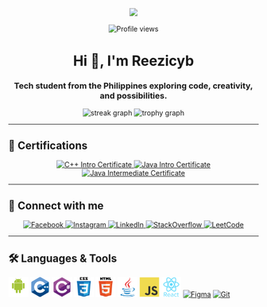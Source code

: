 <div align="center">
  <img height="150" src="https://media.giphy.com/media/M9gbBd9nbDrOTu1Mqx/giphy.gif"  />
</div>

<p align="center">
  <img src="https://komarev.com/ghpvc/?username=reezicyb&label=Profile%20views&color=0e75b6&style=flat" alt="Profile views" />
</p>

<h1 align="center">Hi 👋, I'm Reezicyb</h1>
<h3 align="center">Tech student from the Philippines exploring code, creativity, and possibilities.</h3>

<div align="center">
  <img src="https://streak-stats.demolab.com?user=maurodesouza&locale=en&mode=daily&theme=dracula&hide_border=false&border_radius=5&order=3" height="150" alt="streak graph"  />
  <img src="https://github-profile-trophy.vercel.app?username=maurodesouza&theme=dracula&column=-1&row=1&margin-w=8&margin-h=8&no-bg=false&no-frame=false&order=4" height="150" alt="trophy graph"  />
</div>

---

## 📜 Certifications

<p align="center">
  <a href="https://www.sololearn.com/certificates/CC-WQPRE5IJ" target="_blank">
    <img src="https://img.shields.io/badge/SoloLearn-C++%20Intro-blue?style=for-the-badge&logo=sololearn" height="35" alt="C++ Intro Certificate" />
  </a>
  <a href="https://www.sololearn.com/certificates/CC-1V3V8UI2" target="_blank">
    <img src="https://img.shields.io/badge/SoloLearn-Java%20Intro-blue?style=for-the-badge&logo=sololearn" height="35" alt="Java Intro Certificate" />
  </a>
  <a href="https://www.sololearn.com/certificates/CC-XKTAY3BY" target="_blank">
    <img src="https://img.shields.io/badge/SoloLearn-Java%20Intermediate-blue?style=for-the-badge&logo=sololearn" height="35" alt="Java Intermediate Certificate" />
  </a>
</p>

---

## 🔗 Connect with me

<p align="center">
  <a href="https://facebook.com/raiko.rebucas" target="_blank">
    <img src="https://img.shields.io/static/v1?message=Facebook&logo=facebook&label=&color=1877F2&logoColor=white&labelColor=&style=for-the-badge" height="35" alt="Facebook" />
  </a>
  <a href="https://instagram.com/rrj.aeiuo" target="_blank">
    <img src="https://img.shields.io/static/v1?message=Instagram&logo=instagram&label=&color=E4405F&logoColor=white&labelColor=&style=for-the-badge" height="35" alt="Instagram" />
  </a>
  <a href="https://www.linkedin.com/in/raiko-estrada-14aa2b2b6/" target="_blank">
    <img src="https://img.shields.io/static/v1?message=LinkedIn&logo=linkedin&label=&color=0A66C2&logoColor=white&labelColor=&style=for-the-badge" height="35" alt="LinkedIn" />
  </a>
  <a href="https://stackoverflow.com/users/31437362/raiko-estrada" target="_blank">
    <img src="https://img.shields.io/static/v1?message=StackOverflow&logo=stackoverflow&label=&color=FE7A16&logoColor=white&labelColor=&style=for-the-badge" height="35" alt="StackOverflow" />
  </a>
  <a href="https://leetcode.com/u/Reezi/" target="_blank">
    <img src="https://img.shields.io/static/v1?message=LeetCode&logo=leetcode&color=FFA116&style=for-the-badge" height="35" alt="LeetCode" />
  </a>
</p>

---

## 🛠 Languages & Tools

<p>
  <p align="left">
  <a href="https://developer.android.com" target="_blank" rel="noreferrer"><img src="https://raw.githubusercontent.com/devicons/devicon/master/icons/android/android-original-wordmark.svg" alt="Android" width="40" height="40"/></a>
  <a href="https://www.w3schools.com/cpp/" target="_blank" rel="noreferrer"><img src="https://raw.githubusercontent.com/devicons/devicon/master/icons/cplusplus/cplusplus-original.svg" alt="C++" width="40" height="40"/></a>
  <a href="https://www.w3schools.com/cs/" target="_blank" rel="noreferrer"><img src="https://raw.githubusercontent.com/devicons/devicon/master/icons/csharp/csharp-original.svg" alt="C#" width="40" height="40"/></a>
  <a href="https://www.w3schools.com/css/" target="_blank" rel="noreferrer"><img src="https://raw.githubusercontent.com/devicons/devicon/master/icons/css3/css3-original-wordmark.svg" alt="CSS3" width="40" height="40"/></a>
  <a href="https://www.w3.org/html/" target="_blank" rel="noreferrer"> <img src="https://raw.githubusercontent.com/devicons/devicon/master/icons/html5/html5-original-wordmark.svg" alt="HTML5" width="40" height="40"/></a>
  <a href="https://www.java.com" target="_blank" rel="noreferrer"><img src="https://raw.githubusercontent.com/devicons/devicon/master/icons/java/java-original.svg" alt="Java" width="40" height="40"/></a>
  <a href="https://developer.mozilla.org/en-US/docs/Web/JavaScript" target="_blank" rel="noreferrer"><img src="https://raw.githubusercontent.com/devicons/devicon/master/icons/javascript/javascript-original.svg" alt="JavaScript" width="40" height="40"/></a>
  <a href="https://reactjs.org/" target="_blank" rel="noreferrer"><img src="https://raw.githubusercontent.com/devicons/devicon/master/icons/react/react-original-wordmark.svg" alt="React" width="40" height="40"/></a>
  <a href="https://www.figma.com/" target="_blank" rel="noreferrer"><img src="https://www.vectorlogo.zone/logos/figma/figma-icon.svg" alt="Figma" width="40" height="40"/></a>
  <a href="https://git-scm.com/" target="_blank" rel="noreferrer"> <img src="https://www.vectorlogo.zone/logos/git-scm/git-scm-icon.svg" alt="Git" width="40" height="40"/></a>
</p>
